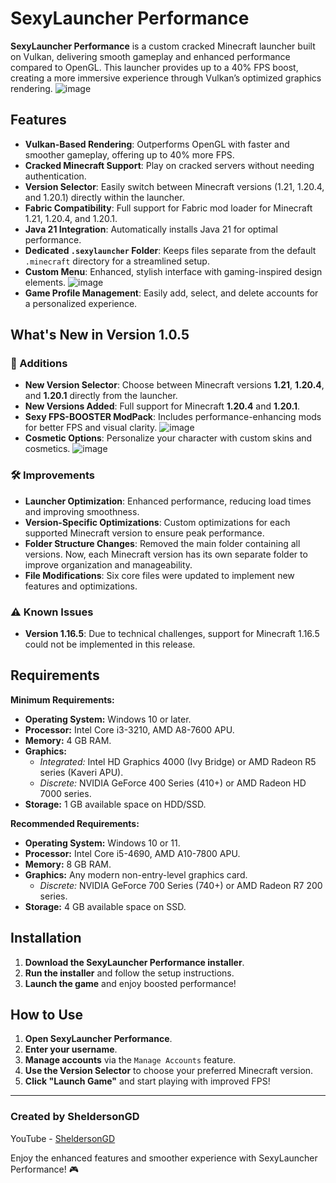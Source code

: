 # SexyLauncher Performance

**SexyLauncher Performance** is a custom cracked Minecraft launcher built on Vulkan, delivering smooth gameplay and enhanced performance compared to OpenGL. This launcher provides up to a 40% FPS boost, creating a more immersive experience through Vulkan’s optimized graphics rendering.
![image](https://github.com/user-attachments/assets/de033b5d-fc02-487d-bb50-b440affae574)


## Features

- **Vulkan-Based Rendering**: Outperforms OpenGL with faster and smoother gameplay, offering up to 40% more FPS.
- **Cracked Minecraft Support**: Play on cracked servers without needing authentication.
- **Version Selector**: Easily switch between Minecraft versions (1.21, 1.20.4, and 1.20.1) directly within the launcher.
- **Fabric Compatibility**: Full support for Fabric mod loader for Minecraft 1.21, 1.20.4, and 1.20.1.
- **Java 21 Integration**: Automatically installs Java 21 for optimal performance.
- **Dedicated `.sexylauncher` Folder**: Keeps files separate from the default `.minecraft` directory for a streamlined setup.
- **Custom Menu**: Enhanced, stylish interface with gaming-inspired design elements.
  ![image](https://github.com/user-attachments/assets/821cf046-11d1-4cdb-acde-cb3873c2b4c3)
- **Game Profile Management**: Easily add, select, and delete accounts for a personalized experience.

## What's New in Version 1.0.5

### 🚀 Additions
- **New Version Selector**: Choose between Minecraft versions **1.21**, **1.20.4**, and **1.20.1** directly from the launcher.
- **New Versions Added**: Full support for Minecraft **1.20.4** and **1.20.1**.
- **Sexy FPS-BOOSTER ModPack**: Includes performance-enhancing mods for better FPS and visual clarity.
  ![image](https://github.com/user-attachments/assets/ccc1109d-468a-4c60-840b-b5fbdbae1b4a)
- **Cosmetic Options**: Personalize your character with custom skins and cosmetics.
  ![image](https://github.com/user-attachments/assets/82c31787-3512-4eff-97b9-c2e2da0dbcdd)

### 🛠️ Improvements
- **Launcher Optimization**: Enhanced performance, reducing load times and improving smoothness.
- **Version-Specific Optimizations**: Custom optimizations for each supported Minecraft version to ensure peak performance.
- **Folder Structure Changes**: Removed the main folder containing all versions. Now, each Minecraft version has its own separate folder to improve organization and manageability.
- **File Modifications**: Six core files were updated to implement new features and optimizations.

### ⚠️ Known Issues
- **Version 1.16.5**: Due to technical challenges, support for Minecraft 1.16.5 could not be implemented in this release.

## Requirements

**Minimum Requirements:**

- **Operating System:** Windows 10 or later.
- **Processor:** Intel Core i3-3210, AMD A8-7600 APU.
- **Memory:** 4 GB RAM.
- **Graphics:**
  - *Integrated:* Intel HD Graphics 4000 (Ivy Bridge) or AMD Radeon R5 series (Kaveri APU).
  - *Discrete:* NVIDIA GeForce 400 Series (410+) or AMD Radeon HD 7000 series.
- **Storage:** 1 GB available space on HDD/SSD.

**Recommended Requirements:**

- **Operating System:** Windows 10 or 11.
- **Processor:** Intel Core i5-4690, AMD A10-7800 APU.
- **Memory:** 8 GB RAM.
- **Graphics:** Any modern non-entry-level graphics card.
  - *Discrete:* NVIDIA GeForce 700 Series (740+) or AMD Radeon R7 200 series.
- **Storage:** 4 GB available space on SSD.

## Installation

1. **Download the SexyLauncher Performance installer**.
2. **Run the installer** and follow the setup instructions.
3. **Launch the game** and enjoy boosted performance!

## How to Use

1. **Open SexyLauncher Performance**.
2. **Enter your username**.
3. **Manage accounts** via the `Manage Accounts` feature.
4. **Use the Version Selector** to choose your preferred Minecraft version.
5. **Click "Launch Game"** and start playing with improved FPS!

---

### Created by SheldersonGD  
YouTube - [SheldersonGD](https://www.youtube.com/@SheldersonGD)

Enjoy the enhanced features and smoother experience with SexyLauncher Performance! 🎮
